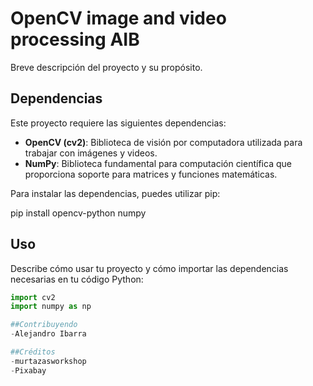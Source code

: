# OpenCV image and video processing AIB

Breve descripción del proyecto y su propósito.

## Dependencias

Este proyecto requiere las siguientes dependencias:

- **OpenCV (cv2)**: Biblioteca de visión por computadora utilizada para trabajar con imágenes y videos.
- **NumPy**: Biblioteca fundamental para computación científica que proporciona soporte para matrices y funciones matemáticas.

Para instalar las dependencias, puedes utilizar pip:

pip install opencv-python numpy


## Uso

Describe cómo usar tu proyecto y cómo importar las dependencias necesarias en tu código Python:

```python
import cv2
import numpy as np

##Contribuyendo
-Alejandro Ibarra

##Créditos
-murtazasworkshop
-Pixabay
